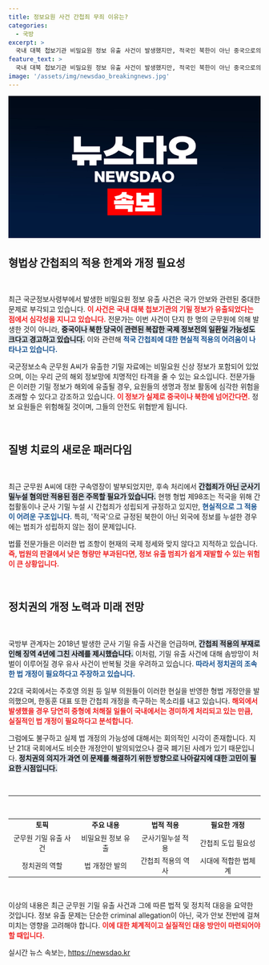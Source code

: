 ```yaml
---
title: 정보요원 사건 간첩죄 무죄 이유는?
categories:
  - 국방
excerpt: >
  국내 대북 첩보기관 비밀요원 정보 유출 사건이 발생했지만, 적국인 북한이 아닌 중국으로의 유출로 간첩죄 적용이 어려워 솜방망이 처벌 우려가 커지고 있다. 법 개정이 시급하다!
feature_text: >
  국내 대북 첩보기관 비밀요원 정보 유출 사건이 발생했지만, 적국인 북한이 아닌 중국으로의 유출로 간첩죄 적용이 어려워 솜방망이 처벌 우려가 커지고 있다. 법 개정이 시급하다!
image: '/assets/img/newsdao_breakingnews.jpg'
---
```


<p><img src="/assets/img/newsdao_breakingnews.jpg" alt="pcversion 속보" /></p>

<h2 data-ke-size="size26">형법상 간첩죄의 적용 한계와 개정 필요성</h2>

<p data-ke-size="size16">&nbsp;</p>

<p>최근 국군정보사령부에서 발생한 비밀요원 정보 유출 사건은 국가 안보와 관련된 중대한 문제로 부각되고 있습니다. <b><span style="color: #ee2323;">이 사건은 국내 대북 첩보기관의 기밀 정보가 유출되었다는 점에서 심각성을 지니고 있습니다.</span></b> 전문가는 이번 사건이 단지 한 명의 군무원에 의해 발생한 것이 아니라, <b><span style="background-color: #21538527;">중국이나 북한 당국이 관련된 복잡한 국제 정보전의 일환일 가능성도 크다고 경고하고 있습니다.</span></b> 이와 관련해 <b><span style="color: #1a5490;">적국 간첩죄에 대한 현실적 적용의 어려움이 나타나고 있습니다.</span></b></p>

<p>국군정보소속 군무원 A씨가 유출한 기밀 자료에는 비밀요원 신상 정보가 포함되어 있었으며, 이는 우리 군의 해외 정보망에 치명적인 타격을 줄 수 있는 요소입니다. 전문가들은 이러한 기밀 정보가 해외에 유출될 경우, 요원들의 생명과 정보 활동에 심각한 위험을 초래할 수 있다고 강조하고 있습니다. <b><span style="color: #ee2323;">이 정보가 실제로 중국이나 북한에 넘어간다면.</span></b> 정보 요원들은 위험해질 것이며, 그들의 안전도 위협받게 됩니다.</p>

<p data-ke-size="size16">&nbsp;</p>

<h2 data-ke-size="size26">질병 치료의 새로운 패러다임</h2>

<p data-ke-size="size16">&nbsp;</p>

<p>최근 군무원 A씨에 대한 구속영장이 발부되었지만, 후속 처리에서 <b><span style="background-color: #21538527;">간첩죄가 아닌 군사기밀누설 혐의만 적용된 점은 주목할 필요가 있습니다.</span></b> 현행 형법 제98조는 적국을 위해 간첩활동이나 군사 기밀 누설 시 간첩죄가 성립되게 규정하고 있지만, <b><span style="color: #1a5490;">현실적으로 그 적용이 어려운 구조입니다.</span></b> 특히, '적국'으로 규정된 북한이 아닌 외국에 정보를 누설한 경우에는 범죄가 성립하지 않는 점이 문제입니다. </p>

<p>법률 전문가들은 이러한 법 조항이 현재의 국제 정세와 맞지 않다고 지적하고 있습니다. <b><span style="color: #ee2323;">즉, 법원의 판결에서 낮은 형량만 부과된다면, 정보 유출 범죄가 쉽게 재발할 수 있는 위험이 큰 상황입니다.</span></b></p>

<p data-ke-size="size16">&nbsp;</p>

<h2 data-ke-size="size26">정치권의 개정 노력과 미래 전망</h2>

<p data-ke-size="size16">&nbsp;</p>

<p>국방부 관계자는 2018년 발생한 군사 기밀 유출 사건을 언급하며, <b><span style="background-color: #21538527;">간첩죄 적용의 부재로 인해 징역 4년에 그친 사례를 제시했습니다.</span></b> 이처럼, 기밀 유출 사건에 대해 솜방망이 처벌이 이루어질 경우 유사 사건이 반복될 것을 우려하고 있습니다. <b><span style="color: #1a5490;">따라서 정치권의 조속한 법 개정이 필요하다고 주장하고 있습니다.</span></b></p>

<p>22대 국회에서는 주호영 의원 등 일부 의원들이 이러한 현실을 반영한 형법 개정안을 발의했으며, 한동훈 대표 또한 간첩죄 개정을 촉구하는 목소리를 내고 있습니다. <b><span style="color: #ee2323;">해외에서 발생했을 경우 당연히 중형에 처해질 일들이 국내에서는 경미하게 처리되고 있는 만큼, 실질적인 법 개정이 필요하다고 분석합니다.</span></b></p>

<p>그럼에도 불구하고 실제 법 개정의 가능성에 대해서는 회의적인 시각이 존재합니다. 지난 21대 국회에서도 비슷한 개정안이 발의되었으나 결국 폐기된 사례가 있기 때문입니다. <b><span style="background-color: #21538527;">정치권의 의지가 과연 이 문제를 해결하기 위한 방향으로 나아갈지에 대한 고민이 필요한 시점입니다.</span></b></p>

<p data-ke-size="size16">&nbsp;</p>

<hr/>

<p data-ke-size="size16">&nbsp;</p>

<table style="width: 100%; border-collapse: collapse;">

<tr style="height: 17px;">

<td style="text-align: center; height: 17px;"><b>토픽</b></td>

<td style="text-align: center; height: 17px;"><b>주요 내용</b></td>

<td style="text-align: center; height: 17px;"><b>법적 적용</b></td>

<td style="text-align: center; height: 17px;"><b>필요한 개정</b></td>

</tr>

<tr style="height: 17px;">

<td style="text-align: center; height: 17px;">군무원 기밀 유출 사건</td>

<td style="text-align: center; height: 17px;">비밀요원 정보 유출</td>

<td style="text-align: center; height: 17px;">군사기밀누설 적용</td>

<td style="text-align: center; height: 17px;">간첩죄 도입 필요성</td>

</tr>

<tr style="height: 17px;">

<td style="text-align: center; height: 17px;">정치권의 역할</td>

<td style="text-align: center; height: 17px;">법 개정안 발의</td>

<td style="text-align: center; height: 17px;">간첩죄 적용의 역사</td>

<td style="text-align: center; height: 17px;">시대에 적합한 법체계</td>

</tr>

</table>

<p data-ke-size="size16">&nbsp;</p> 

<p>이상의 내용은 최근 군무원 기밀 유출 사건과 그에 따른 법적 및 정치적 대응을 요약한 것입니다. 정보 유출 문제는 단순한 criminal allegation이 아닌, 국가 안보 전반에 걸쳐 미치는 영향을 고려해야 합니다. <b><span style="color: #ee2323;">이에 대한 체계적이고 실질적인 대응 방안이 마련되어야 할 때입니다.</span></b></p>
실시간 뉴스 속보는, <a href="https://newsdao.kr" rel="dofollow">https://newsdao.kr</a>


